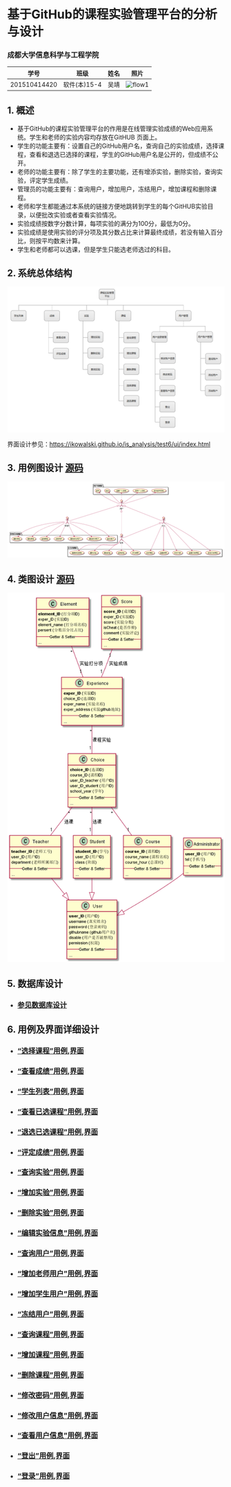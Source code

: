 ﻿﻿
# 基于GitHub的课程实验管理平台的分析与设计

### 成都大学信息科学与工程学院

|学号|班级|姓名|照片|
|:-------:|:-------------: | :----------:|:---:|
|201510414420|软件(本)15-4|吴靖|![flow1](../jing.jpg)|

## 1. 概述
- 基于GitHub的课程实验管理平台的作用是在线管理实验成绩的Web应用系统。学生和老师的实验内容均存放在GitHUB
页面上。
- 学生的功能主要有：设置自己的GitHub用户名，查询自己的实验成绩，选择课程，查看和退选已选择的课程，学生的GitHub用户名是公开的，但成绩不公开。
- 老师的功能主要有：除了学生的主要功能，还有增添实验，删除实验，查询实验，评定学生成绩。
- 管理员的功能主要有：查询用户，增加用户，冻结用户，增加课程和删除课程。
- 老师和学生都能通过本系统的链接方便地跳转到学生的每个GitHUB实验目录，以便批改实验或者查看实验情况。
- 实验成绩按数字分数计算，每项实验的满分为100分，最低为0分。
- 实验成绩是使用实验的评分项及其分数占比来计算最终成绩，若没有输入百分比，则按平均数来计算。
- 学生和老师都可以选课，但是学生只能选老师选过的科目。
    
## 2. 系统总体结构
![](系统总体结构.png)

界面设计参见：https://ikowalski.github.io/is_analysis/test6/ui/index.html
    
## 3. 用例图设计 [源码](src/UseCase.puml)
![](UseCase.png)

## 4. 类图设计 [源码](src/class.puml)
![](./class.png)

## 5. 数据库设计
- ### [参见数据库设计](数据库设计.md)

## 6. 用例及界面详细设计
- ### [“选择课程”用例](./用例/选择课程.md),[界面](https://ikowalski.github.io/is_analysis/test6/ui/选择课程.html)
- ### [“查看成绩”用例](./用例/查看成绩.md),[界面](https://ikowalski.github.io/is_analysis/test6/ui/查看成绩.html)
- ### [“学生列表”用例](./用例/学生列表.md),[界面](https://ikowalski.github.io/is_analysis/test6/ui/index.html)
- ### [“查看已选课程”用例](./用例/查看已选课程.md),[界面](https://ikowalski.github.io/is_analysis/test6/ui/查看已选课程.html)
- ### [“退选已选课程”用例](./用例/退选已选课程.md),[界面](https://ikowalski.github.io/is_analysis/test6/ui/查看已选课程.html)

- ### [“评定成绩”用例](./用例/评定成绩.md),[界面](https://ikowalski.github.io/is_analysis/test6/ui/评定成绩.html)
- ### [“查询实验”用例](./用例/查询实验.md),[界面](https://ikowalski.github.io/is_analysis/test6/ui/查询实验.html)
- ### [“增加实验”用例](./用例/增加实验.md),[界面](https://ikowalski.github.io/is_analysis/test6/ui/设置实验信息.html)
- ### [“删除实验”用例](./用例/删除实验.md),[界面](https://ikowalski.github.io/is_analysis/test6/ui/查询实验.html)
- ### [“编辑实验信息”用例](./用例/编辑实验信息.md),[界面](https://ikowalski.github.io/is_analysis/test6/ui/设置实验信息.html)

- ### [“查询用户”用例](./用例/查询用户.md),[界面](https://ikowalski.github.io/is_analysis/test6/ui/查询用户.html)
- ### [“增加老师用户”用例](./用例/增加老师用户.md),[界面](https://ikowalski.github.io/is_analysis/test6/ui/增加用户.html)
- ### [“增加学生用户”用例](./用例/增加学生用户.md),[界面](https://ikowalski.github.io/is_analysis/test6/ui/增加用户.html)
- ### [“冻结用户”用例](./用例/冻结用户.md),[界面](https://ikowalski.github.io/is_analysis/test6/ui/查询用户.html)
- ### [“查询课程”用例](./用例/查询课程.md),[界面](https://ikowalski.github.io/is_analysis/test6/ui/查询课程.html)
- ### [“增加课程”用例](./用例/增加课程.md),[界面](https://ikowalski.github.io/is_analysis/test6/ui/增加课程.html)
- ### [“删除课程”用例](./用例/删除课程.md),[界面](https://ikowalski.github.io/is_analysis/test6/ui/查询课程.html)

- ### [“修改密码”用例](./用例/修改密码.md),[界面](https://ikowalski.github.io/is_analysis/test6/ui/顶部菜单.html)
- ### [“修改用户信息”用例](./用例/修改用户信息.md),[界面](https://ikowalski.github.io/is_analysis/test6/ui/顶部菜单.html)
- ### [“查看用户信息”用例](./用例/查看用户信息.md),[界面](https://ikowalski.github.io/is_analysis/test6/ui/顶部菜单.html)
- ### [“登出”用例](./用例/登出.md),[界面](https://ikowalski.github.io/is_analysis/test6/ui/顶部菜单.html)
- ### [“登录”用例](./用例/登录.md),[界面](https://ikowalski.github.io/is_analysis/test6/ui/登录.html)